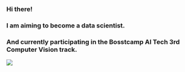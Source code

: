 ### Hi there!
### I am aiming to become a data scientist.
### And currently participating in the Bosstcamp AI Tech 3rd Computer Vision track.

<img src="https://img.shields.io/badge/Python-blue?style=flat&logo=Python"/>

